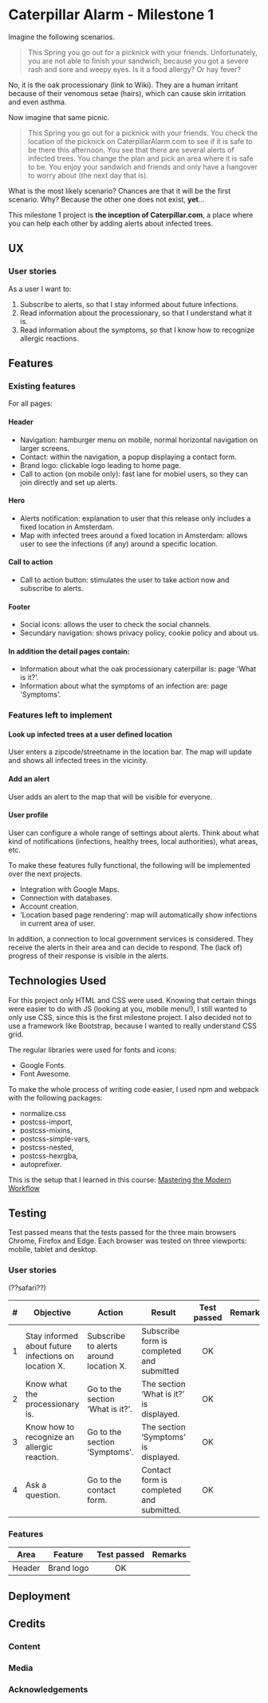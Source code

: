 # Caterpillar Alarm - Milestone 1
Imagine the following scenarios.

> This Spring you go out for a picknick with your friends. Unfortunately, you are not able to finish your sandwich, because you got a severe rash and sore and weepy eyes. Is it a food allergy? Or hay fever? 

No, it is the oak processionary (link to Wiki). They are a human irritant because of their venomous setae (hairs), which can cause skin irritation and even asthma.

Now imagine that same picnic.

> This Spring you go out for a picknick with your friends. You check the location of the picknick on CaterpillarAlarm.com to see if it is safe to be there this afternoon. You see that there are several alerts of infected trees. You change the plan and pick an area where it is safe to be. You enjoy your sandwich and friends and only have a hangover to worry about (the next day that is).

What is the most likely scenario? Chances are that it will be the first scenario. Why? Because the other one does not exist, **yet**…

This milestone 1 project is **the inception of Caterpillar.com**, a place where you can help each other by adding alerts about infected trees.

## UX
### User stories
As a user I want to:

1. Subscribe to alerts, so that I stay informed about future infections.
2. Read information about the processionary, so that I understand what it is.
3. Read information about the symptoms, so that I know how to recognize allergic reactions.

## Features
### Existing features
For all pages:
#### Header
- Navigation: hamburger menu on mobile, normal horizontal navigation on larger screens.
- Contact: within the navigation, a popup displaying a contact form.
- Brand logo: clickable logo leading to home page.
- Call to action (on mobile only): fast lane for mobiel users, so they can join directly and set up alerts.
 
#### Hero
- Alerts notification: explanation to user that this release only includes a fixed location in Amsterdam.
- Map with infected trees around a fixed location in Amsterdam: allows user to see the infections (if any) around a specific location.

#### Call to action
- Call to action button: stimulates the user to take action now and subscribe to alerts.

#### Footer
- Social icons: allows the user to check the social channels.
- Secundary navigation: shows privacy policy, cookie policy and about us.

#### In addition the detail pages contain:
- Information about what the oak processionary caterpillar is: page 'What is it?'.
- Information about what the symptoms of an infection are: page 'Symptoms'.

### Features left to implement

#### Look up infected trees at a user defined location
User enters a zipcode/streetname in the location bar. The map will update and shows all infected trees in the vicinity.

#### Add an alert
User adds an alert to the map that will be visible for everyone.

#### User profile
User can configure a whole range of settings about alerts. Think about what kind of notifications (infections, healthy trees, local authorities), what areas, etc.

To make these features fully functional, the following will be implemented over the next projects.

* Integration with Google Maps.
* Connection with databases.
* Account creation.
* ‘Location based page rendering’: map will automatically show infections in current area of user.

In addition, a connection to local government services is considered. They receive the alerts in their area and can decide to respond. The (lack of) progress of their response is visible in the alerts.

## Technologies Used
For this project only HTML and CSS were used. Knowing that certain things were easier to do with JS (looking at you, mobile menu!), I still wanted to only use CSS, since this is the first milestone project. I also decided not to use a framework like Bootstrap, because I wanted to really understand CSS grid.

The regular libraries were used for fonts and icons:
- Google Fonts.
- Font Awesome.

To make the whole process of writing code easier, I used npm and webpack with the following packages:
- normalize.css
- postcss-import,
- postcss-mixins,
- postcss-simple-vars,
- postcss-nested,
- postcss-hexrgba,
- autoprefixer.

This is the setup that I learned in this course: [Mastering the Modern Workflow](https://www.udemy.com/course/git-a-web-developer-job-mastering-the-modern-workflow/)

## Testing
Test passed means that the tests passed for the three main browsers Chrome, Firefox and Edge. Each browser was tested on three viewports: mobile, tablet and desktop.

### User stories


(??safari??)

|# | Objective| Action| Result  | Test passed|Remarks
|------| ------ |------| -------------| :----:|--------
|1|Stay informed about future infections on location X.|Subscribe to alerts around location X.|Subscribe form is completed and submitted|OK|
|2|Know what the processionary is.|Go to the section ‘What is it?’.|The section ‘What is it?’ is displayed.|OK|
|3|Know how to recognize an allergic reaction.|Go to the section ‘Symptoms’.|The section ‘Symptoms’ is displayed.|OK|
|4|Ask a question.|Go to the contact form.|Contact form is completed and submitted.|OK|

### Features
|Area | Feature | Test passed|Remarks
|------| -------|:---------:|--------
|Header|Brand logo|OK|


## Deployment


## Credits
### Content
### Media
### Acknowledgements
